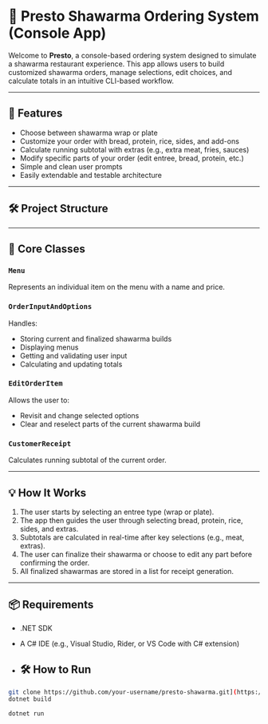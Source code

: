 # 🥙 Presto Shawarma Ordering System (Console App)

Welcome to **Presto**, a console-based ordering system designed to simulate a shawarma restaurant experience. This app allows users to build customized shawarma orders, manage selections, edit choices, and calculate totals in an intuitive CLI-based workflow.

---

## 🚀 Features

- Choose between shawarma wrap or plate
- Customize your order with bread, protein, rice, sides, and add-ons
- Calculate running subtotal with extras (e.g., extra meat, fries, sauces)
- Modify specific parts of your order (edit entree, bread, protein, etc.)
- Simple and clean user prompts
- Easily extendable and testable architecture

---

## 🛠️ Project Structure

---

## 🧩 Core Classes

### `Menu`
Represents an individual item on the menu with a name and price.

### `OrderInputAndOptions`
Handles:
- Storing current and finalized shawarma builds
- Displaying menus
- Getting and validating user input
- Calculating and updating totals

### `EditOrderItem`
Allows the user to:
- Revisit and change selected options
- Clear and reselect parts of the current shawarma build

### `CustomerReceipt`
Calculates running subtotal of the current order.

---

## 💡 How It Works

1. The user starts by selecting an entree type (wrap or plate).
2. The app then guides the user through selecting bread, protein, rice, sides, and extras.
3. Subtotals are calculated in real-time after key selections (e.g., meat, extras).
4. The user can finalize their shawarma or choose to edit any part before confirming the order.
5. All finalized shawarmas are stored in a list for receipt generation.

---

## 📦 Requirements

- .NET SDK
- A C# IDE (e.g., Visual Studio, Rider, or VS Code with C# extension)

- ## 🛠️ How to Run

```bash
git clone https://github.com/your-username/presto-shawarma.git](https://github.com/Bakkaabdu/Presto
dotnet build

dotnet run



